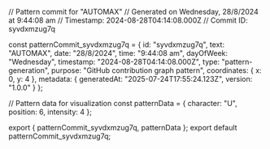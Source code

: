 // Pattern commit for "AUTOMAX"
// Generated on Wednesday, 28/8/2024 at 9:44:08 am
// Timestamp: 2024-08-28T04:14:08.000Z
// Commit ID: syvdxmzug7q

const patternCommit_syvdxmzug7q = {
  id: "syvdxmzug7q",
  text: "AUTOMAX",
  date: "28/8/2024",
  time: "9:44:08 am",
  dayOfWeek: "Wednesday",
  timestamp: "2024-08-28T04:14:08.000Z",
  type: "pattern-generation",
  purpose: "GitHub contribution graph pattern",
  coordinates: {
    x: 0,
    y: 4
  },
  metadata: {
    generatedAt: "2025-07-24T17:55:24.123Z",
    version: "1.0.0"
  }
};

// Pattern data for visualization
const patternData = {
  character: "U",
  position: 6,
  intensity: 4
};

export { patternCommit_syvdxmzug7q, patternData };
export default patternCommit_syvdxmzug7q;
